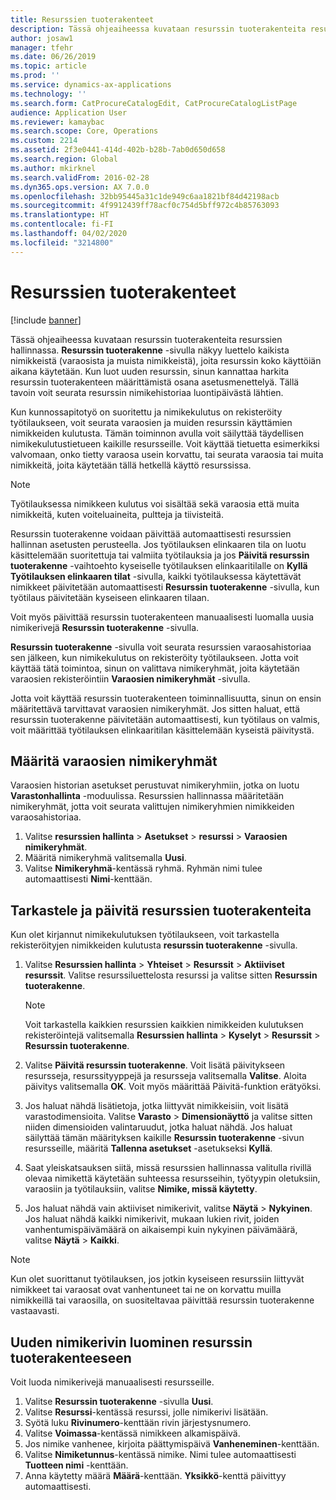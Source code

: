 ```yaml
---
title: Resurssien tuoterakenteet
description: Tässä ohjeaiheessa kuvataan resurssin tuoterakenteita resurssien hallinnassa.
author: josaw1
manager: tfehr
ms.date: 06/26/2019
ms.topic: article
ms.prod: ''
ms.service: dynamics-ax-applications
ms.technology: ''
ms.search.form: CatProcureCatalogEdit, CatProcureCatalogListPage
audience: Application User
ms.reviewer: kamaybac
ms.search.scope: Core, Operations
ms.custom: 2214
ms.assetid: 2f3e0441-414d-402b-b28b-7ab0d650d658
ms.search.region: Global
ms.author: mkirknel
ms.search.validFrom: 2016-02-28
ms.dyn365.ops.version: AX 7.0.0
ms.openlocfilehash: 32bb95445a31c1de949c6aa1821bf84d42198acb
ms.sourcegitcommit: 4f9912439ff78acf0c754d5bff972c4b85763093
ms.translationtype: HT
ms.contentlocale: fi-FI
ms.lasthandoff: 04/02/2020
ms.locfileid: "3214800"
---
```

# <a name="asset-boms"></a>Resurssien tuoterakenteet

[!include [banner](../../includes/banner.md)]

 

Tässä ohjeaiheessa kuvataan resurssin tuoterakenteita resurssien hallinnassa. **Resurssin tuoterakenne** -sivulla näkyy luettelo kaikista nimikkeistä (varaosista ja muista nimikkeistä), joita resurssin koko käyttöiän aikana käytetään. Kun luot uuden resurssin, sinun kannattaa harkita resurssin tuoterakenteen määrittämistä osana asetusmenettelyä. Tällä tavoin voit seurata resurssin nimikehistoriaa luontipäivästä lähtien.

Kun kunnossapitotyö on suoritettu ja nimikekulutus on rekisteröity työtilaukseen, voit seurata varaosien ja muiden resurssin käyttämien nimikkeiden kulutusta. Tämän toiminnon avulla voit säilyttää täydellisen nimikekulutustietueen kaikille resursseille. Voit käyttää tietuetta esimerkiksi valvomaan, onko tietty varaosa usein korvattu, tai seurata varaosia tai muita nimikkeitä, joita käytetään tällä hetkellä käyttö resurssissa.

> [!NOTE]
> Työtilauksessa nimikkeen kulutus voi sisältää sekä varaosia että muita nimikkeitä, kuten voiteluaineita, pultteja ja tiivisteitä.

Resurssin tuoterakenne voidaan päivittää automaattisesti resurssien hallinnan asetusten perusteella. Jos työtilauksen elinkaaren tila on luotu käsittelemään suoritettuja tai valmiita työtilauksia ja jos **Päivitä resurssin tuoterakenne** -vaihtoehto kyseiselle työtilauksen elinkaaritilalle on **Kyllä** **Työtilauksen elinkaaren tilat** -sivulla, kaikki työtilauksessa käytettävät nimikkeet päivitetään automaattisesti **Resurssin tuoterakenne** -sivulla, kun työtilaus päivitetään kyseiseen elinkaaren tilaan. 


Voit myös päivittää resurssin tuoterakenteen manuaalisesti luomalla uusia nimikerivejä **Resurssin tuoterakenne** -sivulla.

**Resurssin tuoterakenne** -sivulla voit seurata resurssien varaosahistoriaa sen jälkeen, kun nimikekulutus on rekisteröity työtilaukseen. Jotta voit käyttää tätä toimintoa, sinun on valittava nimikeryhmät, joita käytetään varaosien rekisteröintiin **Varaosien nimikeryhmät** -sivulla.

Jotta voit käyttää resurssin tuoterakenteen toiminnallisuutta, sinun on ensin määritettävä tarvittavat varaosien nimikeryhmät. Jos sitten haluat, että resurssin tuoterakenne päivitetään automaattisesti, kun työtilaus on valmis, voit määrittää työtilauksen elinkaaritilan käsittelemään kyseistä päivitystä. 


## <a name="set-up-spare-parts-item-groups"></a>Määritä varaosien nimikeryhmät

Varaosien historian asetukset perustuvat nimikeryhmiin, jotka on luotu **Varastonhallinta** -moduulissa. Resurssien hallinnassa määritetään nimikeryhmät, jotta voit seurata valittujen nimikeryhmien nimikkeiden varaosahistoriaa.

1. Valitse **resurssien hallinta** \> **Asetukset** \> **resurssi** \> **Varaosien nimikeryhmät**.
2. Määritä nimikeryhmä valitsemalla **Uusi**.
3. Valitse **Nimikeryhmä**-kentässä ryhmä. Ryhmän nimi tulee automaattisesti **Nimi**-kenttään.

## <a name="view-and-update-asset-boms"></a>Tarkastele ja päivitä resurssien tuoterakenteita

Kun olet kirjannut nimikekulutuksen työtilaukseen, voit tarkastella rekisteröityjen nimikkeiden kulutusta **resurssin tuoterakenne** -sivulla.

1. Valitse **Resurssien hallinta** \> **Yhteiset** \> **Resurssit** \> **Aktiiviset resurssit**. Valitse resurssiluettelosta resurssi ja valitse sitten **Resurssin tuoterakenne**.

    > [!NOTE]
    > Voit tarkastella kaikkien resurssien kaikkien nimikkeiden kulutuksen rekisteröintejä valitsemalla **Resurssien hallinta** \> **Kyselyt** \> **Resurssit** \> **Resurssin tuoterakenne**.

2. Valitse **Päivitä resurssin tuoterakenne**. Voit lisätä päivitykseen resursseja, resurssityyppejä ja resursseja valitsemalla **Valitse**. Aloita päivitys valitsemalla **OK**. Voit myös määrittää Päivitä-funktion erätyöksi.
3. Jos haluat nähdä lisätietoja, jotka liittyvät nimikkeisiin, voit lisätä varastodimensioita. Valitse **Varasto** \> **Dimensionäyttö** ja valitse sitten niiden dimensioiden valintaruudut, jotka haluat nähdä. Jos haluat säilyttää tämän määrityksen kaikille **Resurssin tuoterakenne** -sivun resursseille, määritä **Tallenna asetukset** -asetukseksi **Kyllä**.
4. Saat yleiskatsauksen siitä, missä resurssien hallinnassa valitulla rivillä olevaa nimikettä käytetään suhteessa resursseihin, työtyypin oletuksiin, varaosiin ja työtilauksiin, valitse **Nimike, missä käytetty**. 
5. Jos haluat nähdä vain aktiiviset nimikerivit, valitse **Näytä** \> **Nykyinen**. Jos haluat nähdä kaikki nimikerivit, mukaan lukien rivit, joiden vanhentumispäivämäärä on aikaisempi kuin nykyinen päivämäärä, valitse **Näytä** \> **Kaikki**.

> [!NOTE]
> Kun olet suorittanut työtilauksen, jos jotkin kyseiseen resurssiin liittyvät nimikkeet tai varaosat ovat vanhentuneet tai ne on korvattu muilla nimikkeillä tai varaosilla, on suositeltavaa päivittää resurssin tuoterakenne vastaavasti.

## <a name="create-a-new-item-line-in-an-asset-bom"></a>Uuden nimikerivin luominen resurssin tuoterakenteeseen

Voit luoda nimikerivejä manuaalisesti resursseille.

1. Valitse **Resurssin tuoterakenne** -sivulla **Uusi**.
2. Valitse **Resurssi**-kentässä resurssi, jolle nimikerivi lisätään.
3. Syötä luku **Rivinumero**-kenttään rivin järjestysnumero.
4. Valitse **Voimassa**-kentässä nimikkeen alkamispäivä.
5. Jos nimike vanhenee, kirjoita päättymispäivä **Vanheneminen**-kenttään.
6. Valitse **Nimiketunnus**-kentässä nimike. Nimi tulee automaattisesti **Tuotteen nimi** -kenttään.
7. Anna käytetty määrä **Määrä**-kenttään. **Yksikkö**-kenttä päivittyy automaattisesti.
